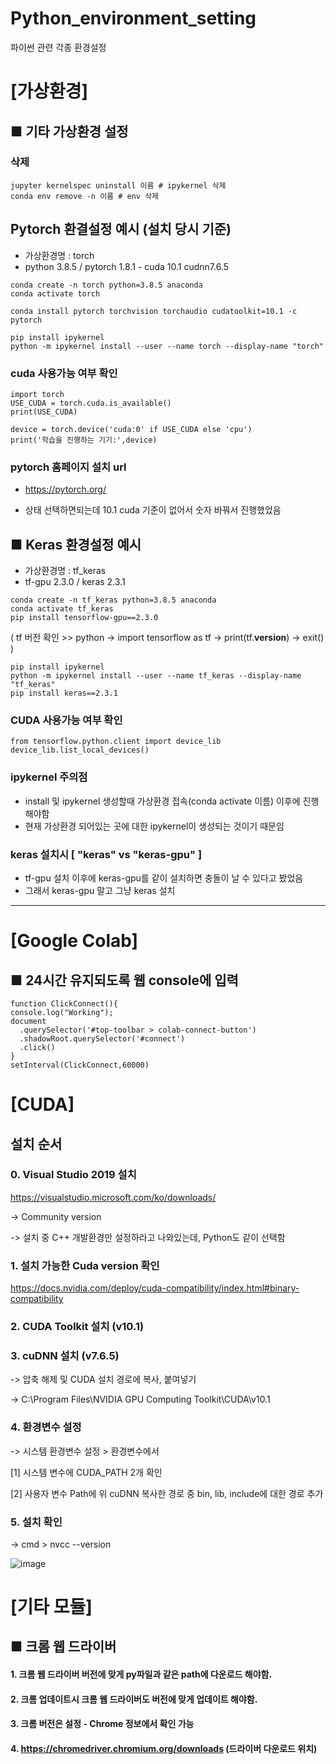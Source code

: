 # Python_environment_setting
파이썬 관련 각종 환경설정


# [가상환경]


## ■ 기타 가상환경 설정

### 삭제
```
jupyter kernelspec uninstall 이름 # ipykernel 삭제
conda env remove -n 이름 # env 삭제
```

## Pytorch 환결설정 예시 (설치 당시 기준)
- 가상환경명 : torch
- python 3.8.5 / pytorch 1.8.1 - cuda 10.1 cudnn7.6.5
```
conda create -n torch python=3.8.5 anaconda
conda activate torch

conda install pytorch torchvision torchaudio cudatoolkit=10.1 -c pytorch

pip install ipykernel
python -m ipykernel install --user --name torch --display-name "torch"
```
### cuda 사용가능 여부 확인
```
import torch
USE_CUDA = torch.cuda.is_available()
print(USE_CUDA)

device = torch.device('cuda:0' if USE_CUDA else 'cpu')
print('학습을 진행하는 기기:',device)
```


### pytorch 홈페이지 설치 url
- https://pytorch.org/

- 상태 선택하면되는데 10.1 cuda 기준이 없어서 숫자 바꿔서 진행했었음

## ■ Keras 환경설정 예시
- 가상환경명 : tf_keras
- tf-gpu 2.3.0 / keras 2.3.1
```
conda create -n tf_keras python=3.8.5 anaconda
conda activate tf_keras
pip install tensorflow-gpu==2.3.0
```
( tf 버전 확인 >> python -> import tensorflow as tf -> print(tf.__version__) -> exit() )
```
pip install ipykernel
python -m ipykernel install --user --name tf_keras --display-name "tf_keras"
pip install keras==2.3.1
```
### CUDA 사용가능 여부 확인
```
from tensorflow.python.client import device_lib
device_lib.list_local_devices()
```


### ipykernel 주의점
- install 및 ipykernel 생성할때 가상환경 접속(conda activate 이름) 이후에 진행해야함
- 현재 가상환경 되어있는 곳에 대한 ipykernel이 생성되는 것이기 때문임

### keras 설치시 [ "keras" vs "keras-gpu" ]
- tf-gpu 설치 이후에 keras-gpu를 같이 설치하면 충돌이 날 수 있다고 봤었음
- 그래서 keras-gpu 말고 그냥 keras 설치

---

# [Google Colab]


## ■ 24시간 유지되도록 웹 console에 입력
```
function ClickConnect(){
console.log("Working"); 
document
  .querySelector('#top-toolbar > colab-connect-button')
  .shadowRoot.querySelector('#connect')
  .click() 
}
setInterval(ClickConnect,60000)
```

# [CUDA]

## 설치 순서

### 0. Visual Studio 2019 설치

https://visualstudio.microsoft.com/ko/downloads/

 -> Community version
 
 -> 설치 중 C++ 개발환경만 설정하라고 나와있는데, Python도 같이 선택함

### 1. 설치 가능한 Cuda version 확인

https://docs.nvidia.com/deploy/cuda-compatibility/index.html#binary-compatibility

### 2. CUDA Toolkit 설치 (v10.1)

### 3. cuDNN 설치 (v7.6.5)

 -> 압축 해제 및 CUDA 설치 경로에 복사, 붙여넣기
 
 -> C:\Program Files\NVIDIA GPU Computing Toolkit\CUDA\v10.1

### 4. 환경변수 설정

 -> 시스템 환경변수 설정 > 환경변수에서

  [1] 시스템 변수에 CUDA_PATH 2개 확인

  [2] 사용자 변수 Path에 위 cuDNN 복사한 경로 중 bin, lib, include에 대한 경로 추가

### 5. 설치 확인

-> cmd > nvcc --version

![image](https://user-images.githubusercontent.com/67678405/119101269-c1b74f00-ba53-11eb-9a98-f09effca5578.png)


# [기타 모듈]

## ■ 크롬 웹 드라이버

#### 1. 크롬 웹 드라이버 버전에 맞게 py파일과 같은 path에 다운로드 해야함.
#### 2. 크롬 업데이트시 크롬 웹 드라이버도 버전에 맞게 업데이트 해야함.
#### 3. 크롬 버전은 설정 - Chrome 정보에서 확인 가능
#### 4. https://chromedriver.chromium.org/downloads (드라이버 다운로드 위치)

